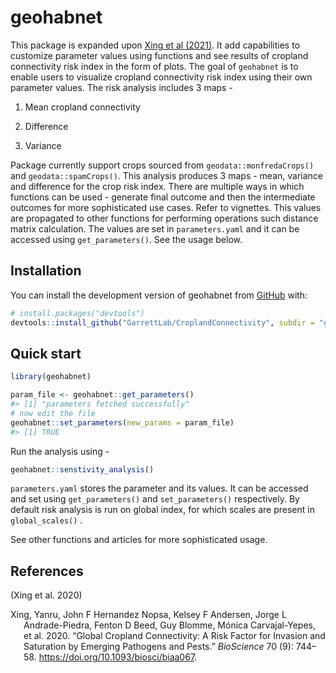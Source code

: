 
<!-- README.md is generated from README.Rmd. Please edit that file -->

# geohabnet

This package is expanded upon [Xing et al
(2021)](https://academic.oup.com/bioscience/article/70/9/744/5875255).
It add capabilities to customize parameter values using functions and
see results of cropland connectivity risk index in the form of plots.
The goal of `geohabnet` is to enable users to visualize cropland
connectivity risk index using their own parameter values. The risk
analysis includes 3 maps -

1.  Mean cropland connectivity

2.  Difference

3.  Variance

Package currently support crops sourced from `geodata::monfredaCrops()`
and `geodata::spamCrops()`. This analysis produces 3 maps - mean,
variance and difference for the crop risk index. There are multiple ways
in which functions can be used - generate final outcome and then the
intermediate outcomes for more sophisticated use cases. Refer to
vignettes. This values are propagated to other functions for performing
operations such distance matrix calculation. The values are set in
`parameters.yaml` and it can be accessed using `get_parameters()`. See
the usage below.

## Installation

You can install the development version of geohabnet from
[GitHub](GarrettLab/CroplandConnectivity) with:

``` r
# install.packages("devtools")
devtools::install_github("GarrettLab/CroplandConnectivity", subdir = "geohabnet")
```

## Quick start

``` r
library(geohabnet)

param_file <- geohabnet::get_parameters()
#> [1] "parameters fetched successfully"
# now edit the file
geohabnet::set_parameters(new_params = param_file)
#> [1] TRUE
```

Run the analysis using -

``` r
geohabnet::senstivity_analysis()
```

`parameters.yaml` stores the parameter and its values. It can be
accessed and set using `get_parameters()` and `set_parameters()`
respectively. By default risk analysis is run on global index, for which
scales are present in `global_scales()` .

See other functions and articles for more sophisticated usage.

## References

(Xing et al. 2020)

<div id="refs" class="references csl-bib-body hanging-indent">

<div id="ref-xing2020" class="csl-entry">

Xing, Yanru, John F Hernandez Nopsa, Kelsey F Andersen, Jorge L
Andrade-Piedra, Fenton D Beed, Guy Blomme, Mónica Carvajal-Yepes, et al.
2020. “Global Cropland Connectivity: A Risk Factor for Invasion and
Saturation by Emerging Pathogens and Pests.” *BioScience* 70 (9):
744–58. <https://doi.org/10.1093/biosci/biaa067>.

</div>

</div>
